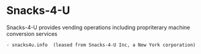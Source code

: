 # Snacks-4-U
Snacks-4-U provides vending operations including propriterary machine conversion services

	- snacks4u.info  (leased from Snacks-4-U Inc, a New York corporation)

